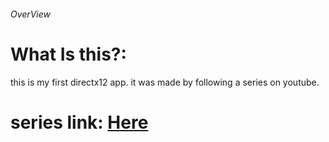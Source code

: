 ###### OverView
# What Is this?:
this is my first directx12 app.
it was made by following a series on youtube.
# series link: [Here](https://www.youtube.com/playlist?list=PLN2s0qemU7W0NfgfMF_WvKcP2BCOX1E2c)
